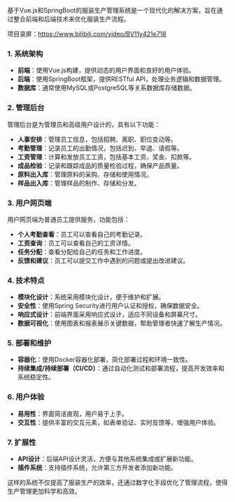﻿基于Vue.js和SpringBoot的服装生产管理系统是一个现代化的解决方案，旨在通过整合前端和后端技术来优化服装生产流程。

项目录屏：https://www.bilibili.com/video/BV11y421e718

### 1. 系统架构

- **前端**：使用Vue.js构建，提供动态的用户界面和良好的用户体验。
- **后端**：使用SpringBoot框架，提供RESTful API，处理业务逻辑和数据管理。
- **数据库**：通常使用MySQL或PostgreSQL等关系数据库存储数据。

### 2. 管理后台

管理后台是为管理员和高级用户设计的，具有以下功能：

- **人事安排**：管理员工信息，包括招聘、离职、职位变动等。
- **考勤管理**：记录员工的出勤情况，包括迟到、早退、请假等。
- **工资管理**：计算和发放员工工资，包括基本工资、奖金、扣款等。
- **成品检验**：记录和跟踪成品的质量检验过程，确保产品质量。
- **原料出入库**：管理原料的采购、存储和使用情况。
- **样品出入库**：管理样品的制作、存储和分发。

### 3. 用户网页端

用户网页端为普通员工提供服务，功能包括：

- **个人考勤查看**：员工可以查看自己的考勤记录。
- **工资查询**：员工可以查看自己的工资详情。
- **任务分配**：查看分配给自己的任务和工作进度。
- **反馈和建议**：员工可以提交工作中遇到的问题或提出改进建议。

### 4. 技术特点

- **模块化设计**：系统采用模块化设计，便于维护和扩展。
- **安全性**：使用Spring Security进行用户认证和授权，确保数据安全。
- **响应式设计**：前端界面采用响应式设计，适应不同设备和屏幕尺寸。
- **数据可视化**：使用图表和报表展示关键数据，帮助管理者快速了解生产情况。

### 5. 部署和维护

- **容器化**：使用Docker容器化部署，简化部署过程和环境一致性。
- **持续集成/持续部署（CI/CD）**：通过自动化测试和部署流程，提高开发效率和系统稳定性。

### 6. 用户体验

- **易用性**：界面简洁直观，用户易于上手。
- **交互性**：提供丰富的交互元素，如表单验证、实时反馈等，增强用户体验。

### 7. 扩展性

- **API设计**：后端API设计灵活，方便与其他系统集成或扩展新功能。
- **插件系统**：支持插件系统，允许第三方开发者添加新功能。

这样的系统不仅提高了服装生产的效率，还通过数字化手段优化了管理流程，使得生产管理更加科学和高效。
